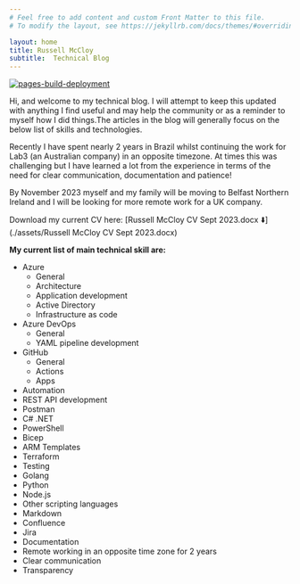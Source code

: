 ```yaml
---
# Feel free to add content and custom Front Matter to this file.
# To modify the layout, see https://jekyllrb.com/docs/themes/#overriding-theme-defaults

layout: home
title: Russell McCloy
subtitle:  Technical Blog
---
```


[![pages-build-deployment](https://github.com/russellmccloy/russellmccloy.github.io/actions/workflows/pages/pages-build-deployment/badge.svg)](https://github.com/russellmccloy/russellmccloy.github.io/actions/workflows/pages/pages-build-deployment)

Hi, and welcome to my technical blog. I will attempt to keep this updated with anything I find useful and may help the community or as a reminder to myself how I did things.The articles in the blog will generally focus on the below list of skills and technologies.

Recently I have spent nearly 2 years in Brazil whilst continuing the work for Lab3 (an Australian company) in an opposite timezone. At times this was challenging  but I have learned a lot from the experience in terms of the need for clear communication, documentation and patience!

By November 2023 myself and my family will be moving to Belfast Northern Ireland and I will be looking for more remote work for a UK company.

Download my current CV here: [Russell McCloy CV Sept 2023.docx ⬇️](./assets/Russell McCloy CV Sept 2023.docx)

**My current list of main technical skill are:**

- Azure
  - General
  - Architecture
  - Application development
  - Active Directory
  - Infrastructure as code
- Azure DevOps
  - General
  - YAML pipeline development
- GitHub
  - General
  - Actions
  - Apps
- Automation
- REST API development
- Postman
- C# .NET
- PowerShell
- Bicep
- ARM Templates
- Terraform
- Testing
- Golang
- Python
- Node.js
- Other scripting languages
- Markdown
- Confluence
- Jira
- Documentation
- Remote working in an opposite time zone for 2 years
- Clear communication
- Transparency
